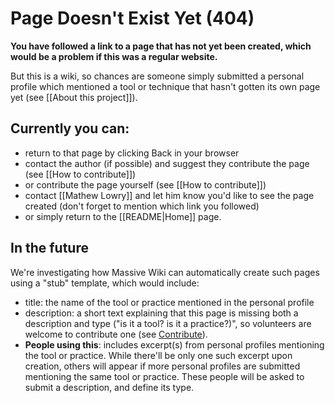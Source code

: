 # Page Doesn't Exist Yet (404)

**You have followed a link to a page that has not yet been created, which would be a problem if this was a regular website.**

But this is a wiki, so chances are someone simply submitted a personal profile which mentioned a tool or technique that hasn't gotten its own page yet (see [[About this project]]).

## Currently you can:

* return to that page by clicking Back in your browser 
* contact the author (if possible) and suggest they contribute the page (see [[How to contribute]])
* or contribute the page yourself (see [[How to contribute]])
* contact [[Mathew Lowry]] and let him know you'd like to see the page created (don't forget to mention which link you followed)
* or simply return to the [[README|Home]] page.

## In the future

We're investigating how Massive Wiki can automatically create such pages using a "stub" template, which would include: 

* title: the name of the tool or practice mentioned in the personal profile
* description: a short text explaining that this page is missing both a description and type ("is it a tool? is it a practice?)", so volunteers are welcome to contribute one (see [Contribute](https://dainty-sable-264aa3.netlify.app/project/Contribute.html)). 
* **People using this**: includes excerpt(s) from personal profiles mentioning the tool or practice. While there'll be only one such excerpt upon creation, others will appear if more personal profiles are submitted mentioning the same tool or practice. These people will be asked to submit a description, and define its type.